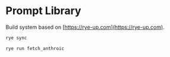 # Prompt Library

Build system based on [https://rye-up.com](https://rye-up.com).


```sh
rye sync

rye run fetch_anthroic
```
